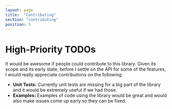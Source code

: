 ```yaml
---
layout: page
title:  "Contributing"
section: "contributing"
position: 5
---
```


# High-Priority TODOs

It would be awesome if people could contribute to this library. Given 
its scope and its early state, before I settle on the API for some of 
the features, I would really appreciate contributions on the following:
- **Unit Tests:** Currently unit tests are missing for a big part of the 
  library and it would be extremely useful if we had those.
- **Examples:** Examples of code using the library would be great and 
  would also make issues come up early so they can be fixed.
